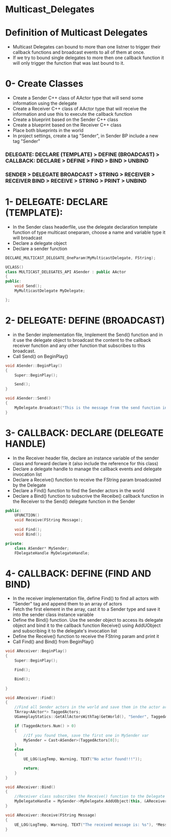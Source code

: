 # Multicast_Delegates

# Definition of Multicast Delegates
  - Multicast Delegates can bound to more than one listner to trigger their callback functions and broadcast events to all of them at once.
  - If we try to bound single delegates to more then one callback function it will only trigger the function that was last bound to it. 

# 0- Create Classes
  - Create a Sender C++ class of AActor type that will send some information using the delegate
  - Create a Receiver C++ class of AActor type that will receive the information and use this to execute the callback function
  - Create a blueprint based on the Sender C++ class
  - Create a blueprint based on the Receiver C++ class
  - Place both blueprints in the world
  - In project settings, create a tag "Sender", in Sender BP include a new tag "Sender"

  ### DELEGATE: DECLARE (TEMPLATE) > DEFINE (BROADCAST) > CALLBACK: DECLARE > DEFINE > FIND > BIND > UNBIND
  
  ### SENDER > DELEGATE BROADCAST > STRING > RECEIVER > RECEIVER BIND > RECEIVE > STRING > PRINT > UNBIND

# 1- DELEGATE: DECLARE (TEMPLATE): 
  - In the Sender class headerfile, use the delegate declaration template function of type multicast oneparam, choose a name and variable type it will broadcast
  - Declare a delegate object
  - Declare a sender function

```cpp
DECLARE_MULTICAST_DELEGATE_OneParam(MyMulticastDelegate, FString); 

UCLASS()
class MULTICAST_DELEGATES_API ASender : public AActor
{	
public:	
	void Send();
	MyMulticastDelegate MyDelegate;

};
``` 

# 2- DELEGATE: DEFINE (BROADCAST)
  - in the Sender implementation file, Implement the Send() function and in it use the delegate object to broadcast the content to the callback receiver function and any other function that subscribes to this broadcast.
  - Call Send() on BeginPlay()

```cpp
void ASender::BeginPlay()
{
	Super::BeginPlay();

	Send();
}

void ASender::Send()
{
	MyDelegate.Broadcast("This is the message from the send function in the Delegate");
}
```

# 3- CALLBACK: DECLARE (DELEGATE HANDLE)
  - In the Receiver header file, declare an instance variable of the sender class and forward declare it (also include the reference for this class)
  - Declare a delegate handle to manage the callback events and delegate invocation list
  - Declare a Receive() function to receive the FString param broadcasted by the Delegate
  - Declare a Find() function to find the Sender actors in the world
  - Declare a Bind() function to subscrive the Receibe() callback function in the Receiver to the Send() delegate function in the Sender

```cpp
public:	
	UFUNCTION()
	void Receive(FString Message);
	
	void Find();	
	void Bind();

private:
	class ASender* MySender;
	FDelegateHandle MyDelegateHandle; 
```

# 4- CALLBACK: DEFINE (FIND AND BIND)
  - In the receiver implementation file, define Find() to find all actors with "Sender" tag and append them to an array of actors
  - Fetch the first element in the array, cast it to a Sender type and save it into the sender class instance variable
  - Define the Bind() function. Use the sender object to access its delegate object and bind it to the callback function Receive() using AddUObject and subscribing it to the delegate's invocation list
  - Define the Receive() function to receive the FString param and print it  
  - Call Find() and Bind() from BeginPlay()

```cpp
void AReceiver::BeginPlay()
{
	Super::BeginPlay();

	Find();

	Bind();
	
}

void AReceiver::Find()
{
	//Find all Sender actors in the world and save them in the actor array
	TArray<AActor*> TaggedActors;
	UGameplayStatics::GetAllActorsWithTag(GetWorld(), "Sender", TaggedActors);

	if (TaggedActors.Num() > 0)
	{
		//If you found them, save the first one in MySender var
		MySender = Cast<ASender>(TaggedActors[0]);
	}
	else
	{
		UE_LOG(LogTemp, Warning, TEXT("No actor found!!!"));

		return;
	}
}

void AReceiver::Bind()
{
	//Receiver class subscribes the Receive() function to the Delegate function in the Sender class
	MyDelegateHandle = MySender->MyDelegate.AddUObject(this, &AReceiver::Receive);
}

void AReceiver::Receive(FString Message)
{
	UE_LOG(LogTemp, Warning, TEXT("The received message is: %s"), *Message);
}
```








































